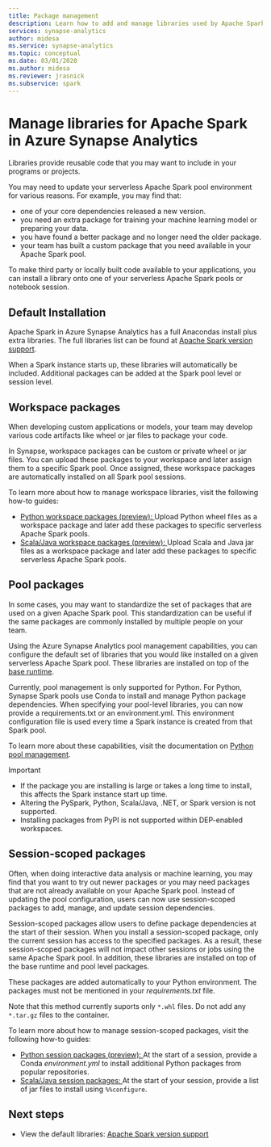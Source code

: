 ```yaml
---
title: Package management
description: Learn how to add and manage libraries used by Apache Spark in Azure Synapse Analytics.
services: synapse-analytics
author: midesa
ms.service: synapse-analytics
ms.topic: conceptual
ms.date: 03/01/2020
ms.author: midesa
ms.reviewer: jrasnick 
ms.subservice: spark
---
```


# Manage libraries for Apache Spark in Azure Synapse Analytics
Libraries provide reusable code that you may want to include in your programs or projects. 

You may need to update your serverless Apache Spark pool environment for various reasons. For example, you may find that:
- one of your core dependencies released a new version.
- you need an extra package for training your machine learning model or preparing your data.
- you have found a better package and no longer need the older package.
- your team has built a custom package that you need available in your Apache Spark pool.

To make third party or locally built code available to your applications, you can install a library onto one of your serverless Apache Spark pools or notebook session.
  
## Default Installation
Apache Spark in Azure Synapse Analytics has a full Anacondas install plus extra libraries. The full libraries list can be found at [Apache Spark version support](apache-spark-version-support.md). 

When a Spark instance starts up, these libraries will automatically be included. Additional packages can be added at the Spark pool level or session level.

## Workspace packages
When developing custom applications or models, your team may develop various code artifacts like wheel or jar files to package your code. 

In Synapse, workspace packages can be custom or private wheel or jar files. You can upload these packages to your workspace and later assign them to a specific Spark pool. Once assigned, these workspace packages are automatically installed on all Spark pool sessions.

To learn more about how to manage workspace libraries, visit the following how-to guides:

- [Python workspace packages (preview): ](./apache-spark-manage-python-packages.md#install-wheel-files) Upload Python wheel files as a workspace package and later add these packages to specific serverless Apache Spark pools.
- [Scala/Java workspace packages (preview): ](./apache-spark-manage-scala-packages.md#workspace-packages) Upload Scala and Java jar files as a workspace package and later add these packages to specific serverless Apache Spark pools.

## Pool packages
In some cases, you may want to standardize the set of packages that are used on a given Apache Spark pool. This standardization can be useful if the same packages are commonly installed by multiple people on your team. 

Using the Azure Synapse Analytics pool management capabilities, you can configure the default set of libraries that you would like installed on a given serverless Apache Spark pool. These libraries are installed on top of the [base runtime](./apache-spark-version-support.md). 

Currently, pool management is only supported for Python. For Python, Synapse Spark pools use Conda to install and manage Python package dependencies. When specifying your pool-level libraries, you can now provide a requirements.txt or an environment.yml. This environment configuration file is used every time a Spark instance is created from that Spark pool. 

To learn more about these capabilities, visit the documentation on [Python pool management](./apache-spark-manage-python-packages.md#pool-libraries).

> [!IMPORTANT]
> - If the package you are installing is large or takes a long time to install, this affects the Spark instance start up time.
> - Altering the PySpark, Python, Scala/Java, .NET, or Spark version is not supported.
> - Installing packages from PyPI is not supported within DEP-enabled workspaces.

## Session-scoped packages
Often, when doing interactive data analysis or machine learning, you may find that you want to try out newer packages or you may need packages that are not already available on your Apache Spark pool. Instead of updating the pool configuration, users can now use session-scoped packages to add, manage, and update session dependencies.

Session-scoped packages allow users to define package dependencies at the start of their session. When you install a session-scoped package, only the current session has access to the specified packages. As a result, these session-scoped packages will not impact other sessions or jobs using the same Apache Spark pool. In addition, these libraries are installed on top of the base runtime and pool level packages. 

These packages are added automatically to your Python environment. The packages must not be mentioned in your *requirements.txt* file.

Note that this method currently suports only `*.whl` files. Do not add any `*.tar.gz` files to the container.

To learn more about how to manage session-scoped packages, visit the following how-to guides:

- [Python session packages (preview): ](./apache-spark-manage-python-packages.md) At the start of a session, provide a Conda *environment.yml* to install additional Python packages from popular repositories. 
- [Scala/Java session packages: ](./apache-spark-manage-scala-packages.md) At the start of your session, provide a list of jar files to install using `%%configure`.

## Next steps
- View the default libraries: [Apache Spark version support](apache-spark-version-support.md)

